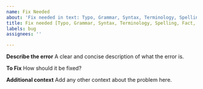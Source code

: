```yaml
---
name: Fix Needed
about: 'Fix needed in text: Typo, Grammar, Syntax, Terminology, Spelling, Fact, Code'
title: Fix needed [Typo, Grammar, Syntax, Terminology, Spelling, Fact, Code]
labels: bug
assignees: ''

---
```


**Describe the error**
A clear and concise description of what the error is.

**To Fix**
How should it be fixed?

**Additional context**
Add any other context about the problem here.
